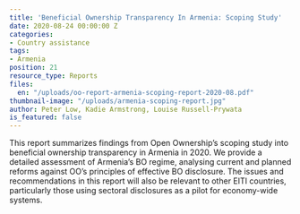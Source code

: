 ```yaml
---
title: 'Beneficial Ownership Transparency In Armenia: Scoping Study'
date: 2020-08-24 00:00:00 Z
categories:
- Country assistance
tags:
- Armenia
position: 21
resource_type: Reports
files:
  en: "/uploads/oo-report-armenia-scoping-report-2020-08.pdf"
thumbnail-image: "/uploads/armenia-scoping-report.jpg"
author: Peter Low, Kadie Armstrong, Louise Russell-Prywata
is_featured: false
---
```


This report summarizes findings from Open Ownership’s scoping study into
beneficial ownership transparency in Armenia in 2020. We provide a detailed
assessment of Armenia’s BO regime, analysing current and planned reforms
against OO’s principles of effective BO disclosure. The issues and
recommendations in this report will also be relevant to other EITI countries,
particularly those using sectoral disclosures as a pilot for economy-wide
systems.
